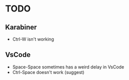 # TODO

## Karabiner

- Ctrl-W isn't working

## VsCode

- Space-Space sometimes has a weird delay in VsCode
- Ctrl-Space doesn't work (suggest)